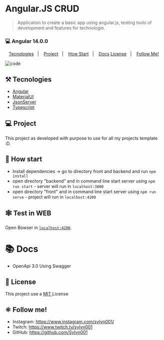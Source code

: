# Angular.JS CRUD

> Application to create a basic app using angular.js, testing tools of development and features for technologie. 

### 💻 Angular 14.0.0

<p align="center">
  <a href="#%EF%B8%8F-tecnologies">Tecnologies</a>&nbsp;&nbsp;&nbsp;|&nbsp;&nbsp;&nbsp;
  <a href="#-project">Project</a>&nbsp;&nbsp;&nbsp;|&nbsp;&nbsp;&nbsp;
  <a href="#-how-Start">How Start</a>&nbsp;&nbsp;&nbsp;|&nbsp;&nbsp;&nbsp;
  <a href="#-Docs">Docs</a>
  <a href="#-license">License</a>&nbsp;&nbsp;&nbsp;|&nbsp;&nbsp;&nbsp;
  <a href="#atom_symbol-follow-me">Follow Me!</a>
</p>

![code](https://user-images.githubusercontent.com/50564121/177049602-90f8a708-824e-4cbd-b23f-2c1c96d669a3.png)

## ⚒️ Tecnologies

- [Angular](https://angular.io/docs)
- [MaterialUI](https://material.angular.io/)
- [JsonServer](https://www.npmjs.com/package/json-server)
- [Typescript](https://www.typescriptlang.org/)

## 💻 Project

This project as developed with purpose to use for all my projects template :D.

## 🚀 How start

- Install dependencies -> go to directory front and backend and run `npm install`
- open directory "backend" and in command line start server using `npm run start` - server will run in `localhost:3000`
- open directory "front" and in command line start server using `npm run serve` - project will run in `localhost:4200`

## 🕸️ Test in WEB

Open Bowser in [`localhost:4200`](http://localhost:4200).

# 📚 Docs

- OpenApi 3.0 Using Swagger

## 📝 License

This project use a <a href="./LICENSE"> MIT </a> License

## :atom_symbol: Follow me!

- Instagram: https://www.instagram.com/sylvn001/
- Twitch: https://www.twitch.tv/sylvn001
- GitHub: https://github.com/Sylvn001
